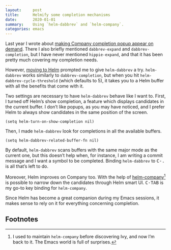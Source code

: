 ```yaml
---
layout:     post
title:      Helmify some completion mechanisms
date:       2020-01-01
summary:    Using `helm-dabbrev` and `helm-company`.
categories: emacs
---
```


Last year I wrote about [making Company completion popup appear on demand](https://www.manueluberti.eu/emacs/2019/01/17/company-on-demand/). There
I also briefly mentioned `dabbrev-expand` and `dabbrev-completion`, but I have never
mentioned `hippie-expand`, and that it has been pretty much covering my completion
needs.

However, [moving to Helm](https://www.manueluberti.eu/emacs/2019/11/16/helm/) prompted me to give `helm-dabbrev` a try. `helm-dabbrev`
works similarly to `dabbrev-completion`, but when you hit
`helm-dabbrev-cycle-threshold` (which defaults to 5), it takes you to a Helm
buffer with all the benefits that come with it.

Two settings are necessary to have `helm-dabbrev` behave like I want to. First,
I turned off Helm’s show completion, a feature which displays candidates in the
current buffer. I don’t like popups, as you may have noticed, and I prefer Helm
to always show candidates in the same position of the screen.

``` emacs-lisp
(setq helm-turn-on-show-completion nil)
```

Then, I made `helm-dabbrev` look for completions in all the available buffers.

``` emacs-lisp
(setq helm-dabbrev-related-buffer-fn nil)
```

By default, `helm-dabbrev` scans buffers with the same major mode as the current
one, but this doesn’t help when, for instance, I am writing a commit message and
I want a symbol to be completed. Binding `helm-dabbrev` to <kbd>C-.</kbd> is all that’s left
to do.

Moreover, Helm improves on Company too. With the help of [helm-company](https://github.com/Sodel-the-Vociferous/helm-company)[^1] is
possible to narrow down the candidates through Helm smart UI. <kbd>C-TAB</kbd> is my go-to
key binding for `helm-company`.

Since Helm has become a great companion during my Emacs sessions, it makes sense
to rely on it for everything concerning completion.

## Footnotes

[^1]: I used to maintain `helm-company` before discovering Ivy, and now I’m back
    to it. The Emacs world is full of surprises.
